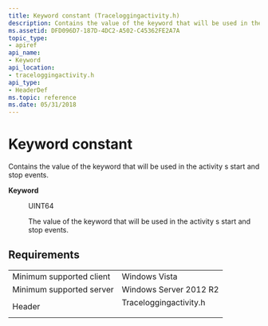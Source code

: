 ```yaml
---
title: Keyword constant (Traceloggingactivity.h)
description: Contains the value of the keyword that will be used in the activity s start and stop events.
ms.assetid: DFD096D7-187D-4DC2-A502-C45362FE2A7A
topic_type:
- apiref
api_name:
- Keyword
api_location:
- traceloggingactivity.h
api_type:
- HeaderDef
ms.topic: reference
ms.date: 05/31/2018
---
```


# Keyword constant

Contains the value of the keyword that will be used in the activity s start and stop events.

<dl> <dt>

<span id="Keyword"></span><span id="keyword"></span><span id="KEYWORD"></span>**Keyword**
</dt> <dd> <dl> <dt>

UINT64
</dt> <dt>



The value of the keyword that will be used in the activity s start and stop events.


</dt> </dl> </dd> </dl>

## Requirements



|                                     |                                                                                                   |
|-------------------------------------|---------------------------------------------------------------------------------------------------|
| Minimum supported client<br/> | Windows Vista<br/>                                                                          |
| Minimum supported server<br/> | Windows Server 2012 R2<br/>                                                                 |
| Header<br/>                   | <dl> <dt>Traceloggingactivity.h</dt> </dl> |



 

 





